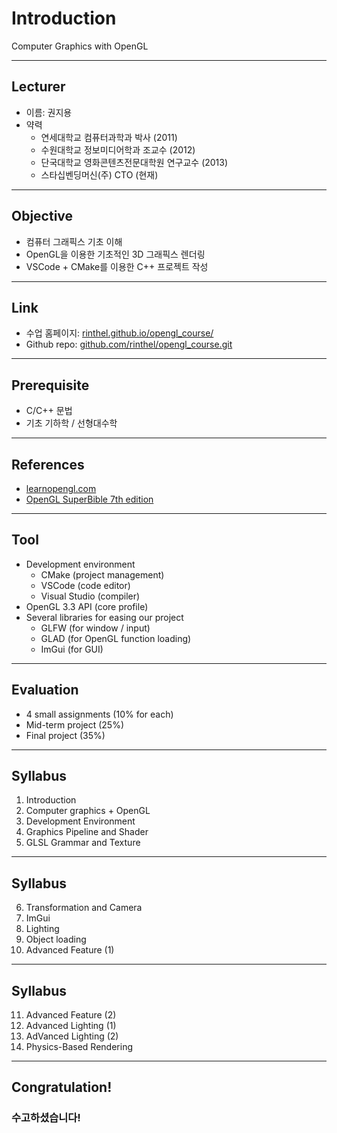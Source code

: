 # Introduction

Computer Graphics with OpenGL

---

## Lecturer

- 이름: 권지용
- 약력
  - 연세대학교 컴퓨터과학과 박사 (2011)
  - 수원대학교 정보미디어학과 조교수 (2012)
  - 단국대학교 영화콘텐츠전문대학원 연구교수 (2013)
  - 스타십벤딩머신(주) CTO (현재)

---

## Objective

- 컴퓨터 그래픽스 기초 이해
- OpenGL을 이용한 기초적인 3D 그래픽스 렌더링
- VSCode + CMake를 이용한 C++ 프로젝트 작성

---

## Link

- 수업 홈페이지: [rinthel.github.io/opengl_course/](https://rinthel.github.io/opengl_course/)
- Github repo: [github.com/rinthel/opengl_course.git](https://github.com/rinthel/opengl_course.git)

---

## Prerequisite

- C/C++ 문법
- 기초 기하학 / 선형대수학

---

## References

- [learnopengl.com](https://learnopengl.com)
- [OpenGL SuperBible 7th edition](https://www.openglsuperbible.com)

---

## Tool

- Development environment
  - CMake (project management)
  - VSCode (code editor)
  - Visual Studio (compiler)
- OpenGL 3.3 API (core profile)
- Several libraries for easing our project
  - GLFW (for window / input)
  - GLAD (for OpenGL function loading)
  - ImGui (for GUI)

---

## Evaluation

- 4 small assignments (10% for each)
- Mid-term project (25%)
- Final project (35%)

---

## Syllabus

1. Introduction
2. Computer graphics + OpenGL
3. Development Environment
4. Graphics Pipeline and Shader
5. GLSL Grammar and Texture

---

## Syllabus

6. Transformation and Camera
7. ImGui
8. Lighting
9. Object loading
10. Advanced Feature (1)

---

## Syllabus

11. Advanced Feature (2)
12. Advanced Lighting (1)
13. AdVanced Lighting (2)
14. Physics-Based Rendering

---

## Congratulation!
### 수고하셨습니다!